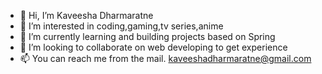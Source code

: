 - 👋 Hi, I’m Kaveesha Dharmaratne
- 👀 I’m interested in coding,gaming,tv series,anime
- 🌱 I’m currently learning and building projects based on Spring
- 💞️ I’m looking to collaborate on web developing to get experience
- 📫 You can reach me from the mail. kaveeshadharmaratne@gmail.com

<!---
kaviboyzz/kaviboyzz is a ✨ special ✨ repository because its `README.md` (this file) appears on your GitHub profile.
You can click the Preview link to take a look at your changes.
--->
